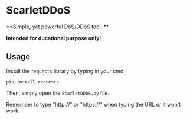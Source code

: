 # ScarletDDoS
**Simple, yet powerful DoS/DDoS tool. **

**Intended for ducational purpose only!**

## Usage
Install the `requests` library by typing in your cmd:

`pip install requests`

Then, simply open the `ScarletDDoS.py` file.

Remember to type "http://" or "https://" when typing the URL or it won't work.
